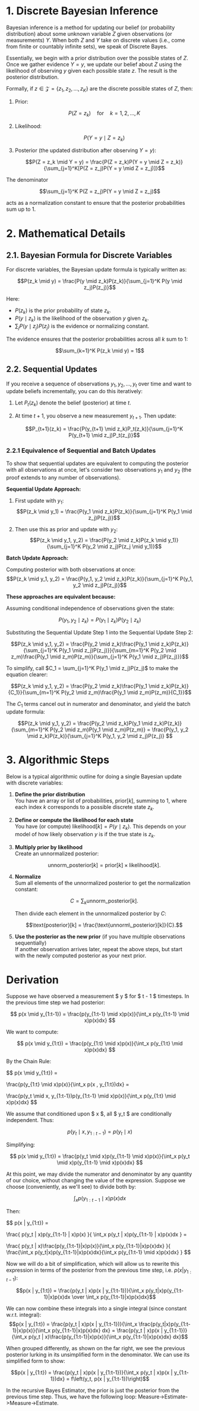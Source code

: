# 1. Discrete Bayesian Inference

Bayesian inference is a method for updating our belief (or probability distribution) about some unknown variable $Z$ given observations (or measurements) $Y$. When both $Z$ and $Y$ take on discrete values (i.e., come from finite or countably infinite sets), we speak of Discrete Bayes.

Essentially, we begin with a prior distribution over the possible states of $Z$. Once we gather evidence $Y = y$, we update our belief about $Z$ using the likelihood of observing $y$ given each possible state $z$. The result is the posterior distribution.

Formally, if $z \in \mathcal{Z} = \{z_1, z_2, \ldots, z_K\}$ are the discrete possible states of $Z$, then:

1. Prior:

   $$P(Z = z_k) \quad \text{for} \quad k = 1,2,\ldots,K$$

2. Likelihood:

   $$P(Y = y \mid Z = z_k)$$

3. Posterior (the updated distribution after observing $Y = y$):

   $$P(Z = z_k \mid Y = y) = \frac{P(Z = z_k)P(Y = y \mid Z = z_k)}{\sum_{j=1}^K[P(Z = z_j)P(Y = y \mid Z = z_j)]}$$

The denominator

$$\sum_{j=1}^K P(Z = z_j)P(Y = y \mid Z = z_j)$$

acts as a normalization constant to ensure that the posterior probabilities sum up to 1.

# 2. Mathematical Details

## 2.1. Bayesian Formula for Discrete Variables

For discrete variables, the Bayesian update formula is typically written as:

$$P(z_k \mid y) = \frac{P(y \mid z_k)P(z_k)}{\sum_{j=1}^K P(y \mid z_j)P(z_j)}$$

Here:

- $P(z_k)$ is the prior probability of state $z_k$.
- $P(y \mid z_k)$ is the likelihood of the observation $y$ given $z_k$.
- $\sum_j P(y \mid z_j)P(z_j)$ is the evidence or normalizing constant.

The evidence ensures that the posterior probabilities across all $k$ sum to 1:

$$\sum_{k=1}^K P(z_k \mid y) = 1$$

## 2.2. Sequential Updates

If you receive a sequence of observations $y_1, y_2, \ldots, y_t$ over time and want to update beliefs incrementally, you can do this iteratively:

1. Let $P_t(z_k)$ denote the belief (posterior) at time $t$.

2. At time $t + 1$, you observe a new measurement $y_{t+1}$. Then update:

   $$P_{t+1}(z_k) = \frac{P(y_{t+1} \mid z_k)P_t(z_k)}{\sum_{j=1}^K P(y_{t+1} \mid z_j)P_t(z_j)}$$

### 2.2.1 Equivalence of Sequential and Batch Updates

To show that sequential updates are equivalent to computing the posterior with all observations at once, let's consider two observations $y_1$ and $y_2$ (the proof extends to any number of observations).

**Sequential Update Approach:**

1. First update with $y_1$:
   $$P(z_k \mid y_1) = \frac{P(y_1 \mid z_k)P(z_k)}{\sum_{j=1}^K P(y_1 \mid z_j)P(z_j)}$$

2. Then use this as prior and update with $y_2$:
   $$P(z_k \mid y_1, y_2) = \frac{P(y_2 \mid z_k)P(z_k \mid y_1)}{\sum_{j=1}^K P(y_2 \mid z_j)P(z_j \mid y_1)}$$

**Batch Update Approach:**

Computing posterior with both observations at once:
$$P(z_k \mid y_1, y_2) = \frac{P(y_1, y_2 \mid z_k)P(z_k)}{\sum_{j=1}^K P(y_1, y_2 \mid z_j)P(z_j)}$$

**These approaches are equivalent because:**

Assuming conditional independence of observations given the state:

$$P(y_1, y_2 \mid z_k) = P(y_1 \mid z_k)P(y_2 \mid z_k)$$

Substituting the Sequential Update Step 1 into the Sequential Update Step 2:

   $$P(z_k \mid y_1, y_2) = \frac{P(y_2 \mid z_k)\frac{P(y_1 \mid z_k)P(z_k)}{\sum_{j=1}^K P(y_1 \mid z_j)P(z_j)}}{\sum_{m=1}^K P(y_2 \mid z_m)\frac{P(y_1 \mid z_m)P(z_m)}{\sum_{j=1}^K P(y_1 \mid z_j)P(z_j)}}$$

To simplify, call $C_1 = \sum_{j=1}^K P(y_1 \mid z_j)P(z_j)$ to make the equation clearer:
   
$$P(z_k \mid y_1, y_2) = \frac{P(y_2 \mid z_k)\frac{P(y_1 \mid z_k)P(z_k)}{C_1}}{\sum_{m=1}^K P(y_2 \mid z_m)\frac{P(y_1 \mid z_m)P(z_m)}{C_1}}$$
   
The $C_1$ terms cancel out in numerator and denominator, and yield the batch update formula:
   
$$P(z_k \mid y_1, y_2) = 
\frac{P(y_2 \mid z_k)P(y_1 \mid z_k)P(z_k)}{\sum_{m=1}^K P(y_2 \mid z_m)P(y_1 \mid z_m)P(z_m)} = 
\frac{P(y_1, y_2 \mid z_k)P(z_k)}{\sum_{j=1}^K P(y_1, y_2 \mid z_j)P(z_j)} $$

# 3. Algorithmic Steps

Below is a typical algorithmic outline for doing a single Bayesian update with discrete variables:

1. **Define the prior distribution**  
   You have an array or list of probabilities, $\text{prior}[k]$, summing to 1, where each index $k$ corresponds to a possible discrete state $z_k$.

2. **Define or compute the likelihood for each state**  
   You have (or compute) $\text{likelihood}[k] = P(y \mid z_k)$. This depends on your model of how likely observation $y$ is if the true state is $z_k$.

3. **Multiply prior by likelihood**  
   Create an unnormalized posterior:
   
   $$\text{unnorm\_posterior}[k] = \text{prior}[k] \times \text{likelihood}[k].$$

4. **Normalize**  
   Sum all elements of the unnormalized posterior to get the normalization constant:
   
   $$C = \sum_k \text{unnorm\_posterior}[k].$$
   
   Then divide each element in the unnormalized posterior by $C$:
   
   $$\text{posterior}[k] = \frac{\text{unnorm\_posterior}[k]}{C}.$$

5. **Use the posterior as the new prior** (if you have multiple observations sequentially)  
   If another observation arrives later, repeat the above steps, but start with the newly computed posterior as your next prior.

# Derivation

Suppose we have observed a measurement $ y $ for $ t - 1 $ timesteps. In the previous time step we had posterior:

$$
p(x \mid y_{1:t-1}) = \frac{p(y_{1:t-1} \mid x)p(x)}{\int_x p(y_{1:t-1} \mid x)p(x)dx}
$$

We want to compute: 

$$
p(x \mid y_{1:t}) = \frac{p(y_{1:t} \mid x)p(x)}{\int_x p(y_{1:t} \mid x)p(x)dx}
$$

By the Chain Rule:

$$
p(x \mid y_{1:t}) =

\frac{p(y_{1:t} \mid x)p(x)}{\int_x p(x , y_{1:t})dx} =

\frac{p(y_t \mid x, y_{1:t-1})p(y_{1:t-1} \mid x)p(x)}{\int_x p(y_{1:t} \mid x)p(x)dx}
$$

We assume that conditioned upon $ x $, all $ y_t $ are conditionally independent. Thus: 

$$ p(y_t \mid x, y_{1:t-1}) = p(y_t \mid x) $$

Simplifying:

$$
p(x \mid y_{1:t}) = \frac{p(y_t \mid x)p(y_{1:t-1} \mid x)p(x)}{\int_x p(y_t \mid x)p(y_{1:t-1} \mid x)p(x)dx}
$$

At this point, we may divide the numerator and denominator by any quantity of our choice, without changing the value of the expression. Suppose we choose (conveniently, as we'll see) to divide both by:

$$
\int_x p(y_{1:t-1} \mid x)p(x)dx
$$

Then:

$$
p(x | y_{1:t}) = 

\frac{
      p(y_t | x)p(y_{1:t-1} | x)p(x)
   }{
      \int_x p(y_t | x)p(y_{1:t-1} | x)p(x)dx
   } = 

\frac{
      p(y_t | x)\frac{p(y_{1:t-1}|x)p(x)}{\int_x p(y_{1:t-1}|x)p(x)dx}
   }{
      \frac{\int_x p(y_t|x)p(y_{1:t-1}|x)p(x)dx}{\int_x p(y_{1:t-1} \mid x)p(x)dx}
   }
$$

Now we will do a bit of simplification, which will allow us to rewrite this expression in terms of the posterior from the previous time step, i.e. $p(x | y_{1:t-1})$:

$$p(x | y_{1:t}) = \frac{p(y_t | x)p(x | y_{1:t-1})}{\int_x p(y_t|x)p(y_{1:t-1}|x)p(x)dx \over \int_x p(y_{1:t-1}|x)p(x)dx}$$

We can now combine these integrals into a single integral (since constant w.r.t. integral):
$$p(x | y_{1:t}) = \frac{p(y_t | x)p(x | y_{1:t-1})}{\int_x \frac{p(y_t|x)p(y_{1:t-1}|x)p(x)}{\int_x p(y_{1:t-1}|x)p(x)dx} dx} = \frac{p(y_t | x)p(x | y_{1:t-1})}{\int_x p(y_t | x)\frac{p(y_{1:t-1}|x)p(x)}{\int_x p(y_{1:t-1}|x)p(x)dx} dx}$$

When grouped differently, as shown on the far right, we see the previous posterior lurking in its unsimplified form in the denominator. We can use its simplified form to show:

$$p(x | y_{1:t}) = \frac{p(y_t | x)p(x | y_{1:t-1})}{\int_x p(y_t | x)p(x | y_{1:t-1})dx} = f\left(y_t, p(x | y_{1:t-1})\right)$$

In the recursive Bayes Estimator, the prior is just the posterior from the previous time step. Thus, we have the following loop: Measure->Estimate->Measure->Estimate.